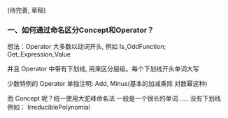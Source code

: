 (待完善, 草稿)

### 一、如何通过命名区分Concept和Operator？


想法：Operator 大多数以动词开头, 例如 Is_OddFunction; Get_Expression_Value

并且 Operator 中带有下划线, 用来区分层级。每个下划线开头单词大写

少数特例的 Operator 单独注明: Add, Minus(基本的加减乘除 对数幂这种)

而 Concept 呢？统一使用大驼峰命名法 一般是一个很长的单词...... 没有下划线  例如： IrreduciblePolynomial
